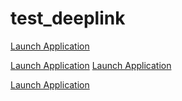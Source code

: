 # test_deeplink

<a href="trust://trust.com:75235">Launch Application</a>

<a href="trust://trust.com">Launch Application</a>
<a href="trust://www.trust.com">Launch Application</a>

<a href="https://dvlp5riaeil69.cloudfront.net">Launch Application</a>
